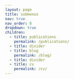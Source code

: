 ```yaml
---
layout: page
title: submenus
nav: true
nav_order: 8
dropdown: true
children:
  - title: publications
    permalink: /publications/
  - title: divider
  - title: blog
    permalink: /blog/
  - title: divider
  - title: cv
    permalink: /cv/
---
```

